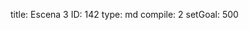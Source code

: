 title:          Escena 3
ID:             142
type:           md
compile:        2
setGoal:        500


